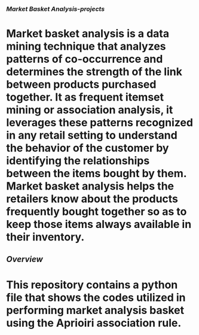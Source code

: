 ### ___Market Basket Analysis-projects___
# Market basket analysis is a data mining technique that analyzes patterns of co-occurrence and determines the strength of the link between products purchased together. It as frequent itemset mining or association analysis, it leverages these patterns recognized in any retail setting to understand the behavior of the customer by identifying the relationships between the items bought by them. Market basket analysis helps the retailers know about the products frequently bought together so as to keep those items always available in their inventory.

## ___Overview___
# This repository contains a python file that shows the codes utilized in performing market analysis basket using the Aprioiri association rule.
 
